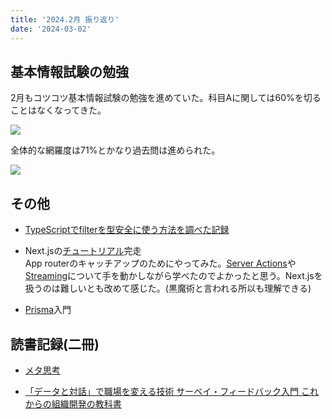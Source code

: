 ```yaml
---
title: '2024.2月 振り返り'
date: '2024-03-02'
---
```


## 基本情報試験の勉強

2月もコツコツ基本情報試験の勉強を進めていた。科目Aに関しては60%を切ることはなくなってきた。

![](/images/スクリーンショット-2024-03-02-23.23.31.png)

全体的な網羅度は71%とかなり過去問は進められた。

![](/images/スクリーンショット-2024-03-02-23.23.40.png)

## その他

- [TypeScriptでfilterを型安全に使う方法を調べた記録](https://www.blog.itosae.com/posts/10080)

- Next.jsの[チュートリアル](https://nextjs.org/learn/dashboard-app)完走  
   App routerのキャッチアップのためにやってみた。[Server Actions](https://nextjs.org/docs/app/building-your-application/data-fetching/server-actions-and-mutations)や[Streaming](https://nextjs.org/docs/app/building-your-application/routing/loading-ui-and-streaming#instant-loading-states)について手を動かしながら学べたのでよかったと思う。Next.jsを扱うのは難しいとも改めて感じた。(黒魔術と言われる所以も理解できる)

- [Prisma](https://www.prisma.io/)入門

## 読書記録(二冊)

- [メタ思考](https://www.amazon.co.jp/%E3%83%A1%E3%82%BF%E6%80%9D%E8%80%83%EF%BD%9E%E3%80%8C%E9%A0%AD%E3%81%AE%E3%81%84%E3%81%84%E4%BA%BA%E3%80%8D%E3%81%AE%E6%80%9D%E8%80%83%E6%B3%95%E3%82%92%E8%BA%AB%E3%81%AB%E3%81%A4%E3%81%91%E3%82%8B-%E6%BE%A4%E5%86%86-ebook/dp/B0CL8HB9MR/ref=sr_1_1?adgrpid=52219822966&dib=eyJ2IjoiMSJ9.wynw9yaKmmHr8In-1MpdgkV6XxgOBFPL256ejZh5ZuDTLki-27tvmwjGD4HF1ORqmzwc6bUIaeSYd-DegV2bY5LKemr9Lw-HpsUpV5RMLur8vhG4Nmn2rD3BTHWVOG2C_xJ1EOtwB7WrUn3CsmZRoxH4FPMroZqxUcFn0MK_XDHXkLkwJI66vV3tEv_TQe3PhIKFZQKn6BP-HTXOcEfhTXt7F3TaU1nyk5rQW_qPBdBeVLn79kBJHc9SggtV3TCIpRzcOGfP50F0FrBaR7m9FT7p2-3Utf7AN0n4DMfTTeQ.q-K44gB5BqY9wDvIfgt8KDjS6rz2kNVVvxqJnDdQhek&dib_tag=se&gclid=CjwKCAiAuYuvBhApEiwAzq_YiVn1Lns-vyMYJkDhay68V7VxiAkExIMVsFiM_sz0UcTki5PBw6FQYBoCiwEQAvD_BwE&hvadid=679002957010&hvdev=c&hvlocphy=1028850&hvnetw=g&hvqmt=e&hvrand=14722745526392024330&hvtargid=kwd-425973083219&hydadcr=16035_13711624&jp-ad-ap=0&keywords=%E3%83%A1%E3%82%BF%E6%80%9D%E8%80%83&qid=1709389247&sr=8-1)

- [「データと対話」で職場を変える技術 サーベイ・フィードバック入門 これからの組織開発の教科書](https://www.amazon.co.jp/gp/product/B08545ZN82/ref=ppx_yo_dt_b_d_asin_title_351_o01?ie=UTF8&psc=1)
